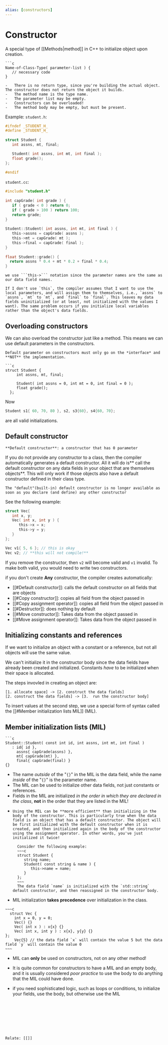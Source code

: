 ```yaml
---
alias: [constructors]
---
```

# Constructor

A special type of [[Methods|method]] in C++ to initialize object upon creation.


```ad-syx
```c
Name-of-Class-Type( parameter-list ) {
   // necessary code
}
```

```ad-note
-   There is no return type, since you're building the actual object. The constructor does not return the object it builds.
-   The method name is the type name.
-   The parameter list may be empty.
-   Constructors can be overloaded!
-   The method body may be empty, but must be present.
```

Example: 
```student.h```:
```c 
#ifndef _STUDENT_H_  
#define _STUDENT_H_  
  
struct Student {
   int assns, mt, final;

   Student( int assns, int mt, int final );
   float grade();
};  
  
#endif
```

```student.cc```:
```c
#include "student.h"  
  
int capGrade( int grade ) {  
   if ( grade < 0 ) return 0;  
   if ( grade > 100 ) return 100;  
   return grade;  
}  
  
Student::Student( int assns, int mt, int final ) {  
   this->assns = capGrade( assns );  
   this->mt = capGrade( mt );  
   this->final = capGrade( final );  
}  
  
float Student::grade() {
  return assns * 0.4 + mt * 0.2 + final * 0.4;
}
```

```ad-note
we use ```this->``` notation since the parameter names are the same as our data field names.
```
```ad-warning
If I don't use `this`, the compiler assumes that I want to use the local parameters, and will assign them to themselves, i.e., `assns` to `assns`, `mt` to `mt`, and `final` to `final`. This leaves my data fields uninitialized (or at least, not initialized with the values I want). The same problem occurs if you initialize local variables rather than the object's data fields.
```

## Overloading constructors
We can also overload the constructor just like a method. This means we can use default parameters in the constructors.

 ```ad-warning
 Default parameter on constructors must only go on the *interface* and **NOT** the implementation.
 ```
 
 ```ad-example
 ```c
 struct Student {
      int assns, mt, final;

      Student( int assns = 0, int mt = 0, int final = 0 );
      float grade();
   };
```

Now 
```c
Student s1{ 60, 70, 80 }, s2, s3{60}, s4{60, 70};
```
are all valid initializations.

## Default constructor 
```ad-def
**Default constructor**: a constructor that has 0 parameter
```

If you do not provide any constructor to a class, then the compiler automatically generates a default constructor. All it will do is** call the default constructor on any data fields in your object that are themselves objects**. This will only work if those objects also have a default constructor defined in their class type.

```ad-note
The "default"(built-in) default constructor is no longer available as soon as you declare (and define) any other constructor
```
See the following example:
```c
struct Vec{
   int x, y;
   Vec( int x, int y ) {
      this->x = x;
      this->y = y;
   }
};

Vec v1{ 5, 6 }; // this is okay
Vec v2; // **this will not compile!**
```
If you remove the constructor, then `v2` will become valid and `v1` invalid. To make both valid, you would need to write two constructors.

if you don't create **Any** constructor, the compiler creates automatically:
- [[#Default constructor]]: calls the default constructor on all fields that are objects
- [[#Copy constructor]]: copies all field from the object passed in
- [[#Copy assignment operator]]: copies all field from the object passed in
- [[#Destructor]]: does nothing by default
- [[#Move constructor]]: Takes data from the object passed in
- [[#Move assignment operator]]: Takes data from the object passed in
## Initializing constants and references
If we want to initialize an object with a constant or a reference, but not all objects will use the same value. 

We can't initialize it in the constructor body since the data fields have already been created and initialized. Constants _have_ to be initialized when their space is allocated.

The steps invovled in creating an object are:
```nomnoml
[1. allocate space] -> [2. construct the data fields]
[2. construct the data fields] -> [3.  run the constructor body]
```

To insert values at the second step, we use a special form of syntax called the [[#Member initialization lists MIL]] (MIL).

## Member initialization lists (MIL)
```ad-example
```c
Student::Student( const int id, int assns, int mt, int final ) 
   : id{ id },  
     assns{ capGrade(assns) },   
     mt{ capGrade(mt) },   
     final{ capGrade(final) }  
{}

```


-   The name _outside_ of the "`{}`" in the MIL is the data field, while the name _inside_ of the "`{}`" is the parameter name. 
-   The MIL can be used to initialize other data fields, not just constants or references.
-   Fields in the MIL are initialized _in the order in which they are declared in the class_, **not** in the order that they are listed in the MIL!
- ```ad-note 
  Using the MIL can be **more efficient** than initializing in the body of the constructor. This is particularly true when the data field is an object that has a default constructor. The object will be first initialized with the default constructor when it is created, and then initialized again in the body of the constructor using the assignment operator. In other words, you've just initialized it twice!  
      
    Consider the following example:
    ~~~c
    struct Student {
       string name;
       Student( const string & name ) {
          this->name = name;
       }
    };
    ~~~
    The data field `name` is initialized with the `std::string` default constructor, and then reassigned in the constructor body.

- MIL initialization **takes precedence** over initialization in the class.
```ad-example
~~~c
  struct Vec {
    int x = 0, y = 0;
    Vec() {}
    Vec( int x ) : x{x} {}
    Vec( int x, int y ) : x{x}, y{y} {}
};
	Vec{5} // the data field `x` will contain the value 5 but the data field `y` will contain the value 0
~~~
```
- MIL can **only** be used on constructors, not on any other method!

- It is quite common for constructors to have a MIL and an empty body, and it is usually considered *poor practice* to use the body to do anything that the MIL could have done.

- if you need sophisticated logic, such as loops or conditions, to initialize your fields, use the body, but otherwise use the MIL
```








Relate: [[]]